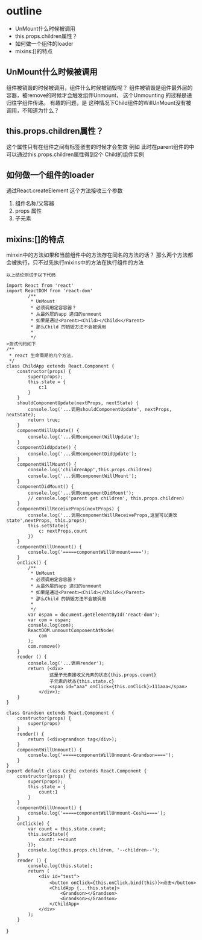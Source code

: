 # outline
- UnMount什么时候被调用
- this.props.children属性？
- 如何做一个组件的loader
- mixins:[]的特点

## UnMount什么时候被调用
组件被销毁的时候被调用，组件什么时候被销毁呢？
组件被销毁是组件最外层的容器，被remove的时候才会触发组件Unmount，
这个Unmounting 的过程是递归往字组件传递。
有趣的问题，是
<Parent><Child></Child></Parent>
这种情况下Child组件的WillUnMount没有被调用，不知道为什么？

## this.props.children属性？
这个属性只有在组件之间有标签嵌套的时候才会生效
例如
<Parent>
    <Child></Child>
    <Child></Child>
</Parent>
此时在parent组件的中可以通过this.props.children属性得到2个
Child的组件实例

## 如何做一个组件的loader
通过React.createElement
这个方法接收三个参数
1. 组件名称/父容器
2. props 属性
3. 子元素
## mixins:[]的特点
minxin中的方法如果和当前组件中的方法存在同名的方法的话？
那么两个方法都会被执行，只不过先执行mixins中的方法在执行组件的方法


`以上结论测试于以下代码`
```
import React from 'react'
import ReactDOM from 'react-dom'
        /**
         * UnMount
         * 必须调用定容容器？
         * 从最外层的app 递归的unmount
         * 如果是通过<Parent><Child></Child<</Parent>
         * 那么Child 的销毁方法不会被调用
         *
         */
>测试代码如下
/**
 * react 生命周期的几个方法，
 */
class ChildApp extends React.Component {
    constructor(props) {
        super(props);
        this.state = {
            c:1
        }
    }
    shouldComponentUpdate(nextProps, nextState) {
        console.log('...调用shouldComponentUpdate', nextProps, nextState);
        return true;
    }
    componentWillUpdate() {
        console.log('...调用componentWillUpdate');
    }
    componentDidUpdate() {
        console.log('...调用componentDidUpdate');
    }
    componentWillMount() {
        console.log('childrenApp',this.props.children)
        console.log('...调用componentWillMount');
    }
    componentDidMount() {
        console.log('...调用componentDidMount');
        // console.log('parent get children', this.props.children)
    }
    componentWillReceiveProps(nextProps) {
        console.log('...调用componentWillReceiveProps,这里可以更改state',nextProps, this.props);
        this.setState({
            c: nextProps.count
        })
    }
    componentWillUnmount() {
        console.log('=====componentWillUnmount====');
    }
    onClick() {
        /**
         * UnMount
         * 必须调用定容容器？
         * 从最外层的app 递归的unmount
         * 如果是通过<Parent><Child></Child<</Parent>
         * 那么Child 的销毁方法不会被调用
         *
         */
        var ospan = document.getElementById('react-dom');
        var com = ospan;
        console.log(com);
        ReactDOM.unmountComponentAtNode(
            com
        );
        com.remove()
    }
    render () {
        console.log('...调用render');
        return (<div>
                这是子元素接收父元素的状态{this.props.count}
                子元素的状态{this.state.c}
                <span id="aaa" onClick={this.onClick}>111aaa</span>
            </div>);
    }
}

class Grandson extends React.Component {
    constructor(props) {
        super(props)
    }
    render() {
        return (<div>grandson tag</div>);
    }
    componentWillUnmount() {
        console.log('=====componentWillUnmount-Grandson====');
    }
}
export default class Ceshi extends React.Component {
    constructor(props) {
        super(props);
        this.state = {
            count:1
        }
    }
    componentWillUnmount() {
        console.log('=====componentWillUnmount-Ceshi====');
    }
    onClick(e) {
        var count = this.state.count;
        this.setState({
            count: ++count
        });
        console.log(this.props.children, '--children--');
    }
    render () {
        console.log(this.state);
        return (
            <div id="test">
                <button onClick={this.onClick.bind(this)}>点击</button>
                <ChildApp {...this.state}>
                    <Grandson></Grandson>
                    <Grandson></Grandson>
                </ChildApp>
            </div>
        );
    }
```


}
